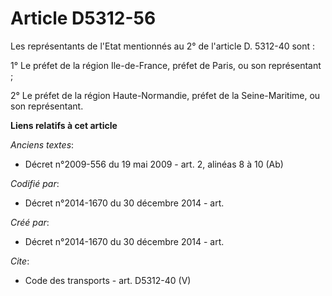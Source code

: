 # Article D5312-56

Les représentants de l'Etat mentionnés au 2° de l'article D. 5312-40 sont : 

1° Le préfet de la région Ile-de-France, préfet de Paris, ou son représentant ; 

2° Le préfet de la région Haute-Normandie, préfet de la Seine-Maritime, ou son représentant.

**Liens relatifs à cet article**

_Anciens textes_:

  - Décret n°2009-556 du 19 mai 2009 - art. 2, alinéas 8 à 10 (Ab)

_Codifié par_:

  - Décret n°2014-1670 du 30 décembre 2014 - art.

_Créé par_:

  - Décret n°2014-1670 du 30 décembre 2014 - art.

_Cite_:

  - Code des transports - art. D5312-40 (V)
